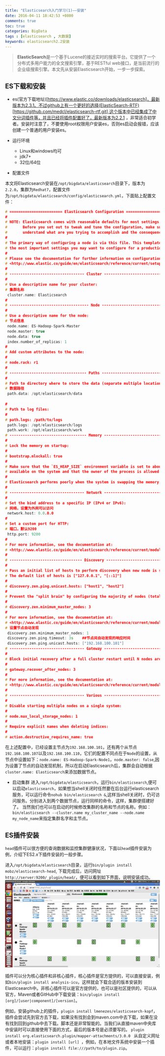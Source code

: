 ```yaml
---
title: "Elasticsearch入门学习(1)——安装"
date: 2016-04-11 18:42:53 +0800
comments: true
toc: true
categories: BigData
tags : [elasticsearch , 大数据]
keywords: elasticsearch2.2安装
---
```



>**ElasticSearch**是一个基于Lucene的接近实时的搜索平台。它提供了一个分布式多用户能力的全文搜索引擎，基于RESTful web接口，是当前流行的企业级搜索引擎。本文先从安装Elasticsearch开始，一步一步探索。

<!-- more -->

##  ES下载和安装

- es(官方下载地址)[https://www.elastic.co/downloads/elasticsearch]，最新版本为2.3.1。不过github上有一个更好的选择(ElasticSearch-RTF)[https://github.com/medcl/elasticsearch-rtf.git],这个版本中已经集成了中文分词插件等，并且已经将插件配置好了，最新版本为2.2.1 ，非常适合初学者。安装时注意了，不要使用root权限用户安装es，否则es启动会报错，应该创建一个普通的用户安装es。

- 运行环境
  - Linux和windows均可
  - jdk7+
  - 32位/64位

- 配置文件

本文将Elasticsearch安装在`/opt/bigdata/elasticsearch`目录下，版本为`2.2.0`，集群为`Redhat7`，配置文件为`/opt/bigdata/elasticsearch/config/elasticsearch.yml`，下面贴上配置文件：

``` cpp
# ======================== Elasticsearch Configuration =========================
#
# NOTE: Elasticsearch comes with reasonable defaults for most settings.
#       Before you set out to tweak and tune the configuration, make sure you
#       understand what are you trying to accomplish and the consequences.
#
# The primary way of configuring a node is via this file. This template lists
# the most important settings you may want to configure for a production cluster.
#
# Please see the documentation for further information on configuration options:
# <http://www.elastic.co/guide/en/elasticsearch/reference/current/setup-configuration.html>
#
# ---------------------------------- Cluster -----------------------------------
#
# Use a descriptive name for your cluster:
# 集群名称
 cluster.name: Elasticsearch
#
# ------------------------------------ Node ------------------------------------
#
# Use a descriptive name for the node:
# 节点信息
 node.name: ES-Hadoop-Spark-Master
 node.master: true
 node.data: true
 index.number_of_replicas: 1
#
# Add custom attributes to the node:
#
# node.rack: r1
#
# ----------------------------------- Paths ------------------------------------
#
# Path to directory where to store the data (separate multiple locations by comma):
# 数据路径
 path.data: /opt/elasticsearch/data

#
# Path to log files:
#
# path.logs: /path/to/logs
 path.logs: /opt/elasticsearch/logs
 path.work: /opt/elasticsearch/work
# ----------------------------------- Memory -----------------------------------
#
# Lock the memory on startup:
#
# bootstrap.mlockall: true
#
# Make sure that the `ES_HEAP_SIZE` environment variable is set to about half the memory
# available on the system and that the owner of the process is allowed to use this limit.
#
# Elasticsearch performs poorly when the system is swapping the memory.
#
# ---------------------------------- Network -----------------------------------
#
# Set the bind address to a specific IP (IPv4 or IPv6):
# 网络，设置为外网可以访问
 network.host: 0.0.0.0
#
# Set a custom port for HTTP:
# 端口，默认9200
 http.port: 9200
#
# For more information, see the documentation at:
# <http://www.elastic.co/guide/en/elasticsearch/reference/current/modules-network.html>
#
# --------------------------------- Discovery ----------------------------------
#
# Pass an initial list of hosts to perform discovery when new node is started:
# The default list of hosts is ["127.0.0.1", "[::1]"]
#
# discovery.zen.ping.unicast.hosts: ["host1", "host2"]
#
# Prevent the "split brain" by configuring the majority of nodes (total number of nodes / 2 + 1):
#
# discovery.zen.minimum_master_nodes: 3
#
# For more information, see the documentation at:
# <http://www.elastic.co/guide/en/elasticsearch/reference/current/modules-discovery.html>
# 设置节点自动发现
 discovery.zen.minimum_master_nodes: 1
 discovery.zen.ping.timeout: 3s    ##节点间自动发现的响应时间
 discovery.zen.ping.unicast.hosts: ["192.168.100.101"]
# ---------------------------------- Gateway -----------------------------------
#
# Block initial recovery after a full cluster restart until N nodes are started:
#
# gateway.recover_after_nodes: 3
#
# For more information, see the documentation at:
# <http://www.elastic.co/guide/en/elasticsearch/reference/current/modules-gateway.html>
#
# ---------------------------------- Various -----------------------------------
#
# Disable starting multiple nodes on a single system:
#
# node.max_local_storage_nodes: 1
#
# Require explicit names when deleting indices:
#
# action.destructive_requires_name: true

```

在上述配置中，已经设置主节点为`192.168.100.101`，还有两个从节点`192.168.100.107`以及`192.168.100.110`，它们的配置不同点在于`Node`的设置，从节点中设置如下：`node.name: ES-Hadoop-Spark-Node1`，`node.master: false`,因为设置了节点的自动发现机制，所以在启动Elasticsearch后，集群会自动根据`cluster.name: Elasticsearch`来添加数据节点。

- 启动集群
 进入`/opt/bigdata/elasticsearch`，运行`bin/elasticsearch`,便可以启动`elasticsearch`，如果想当shell关闭时任然要在后台运行elasticsearch服务，可以运行命令`nohub bin/elasticsearch &`,这样当shell关闭时，仍可访问服务。分别进入到两个数据节点，运行同样的命令，这样，集群便搭建好了。
 当然我们也可以在启动的时候修改集群的名称和节点的名称。例如：
`bin/elasticsearch --cluster.name my_cluster_name --node.name my_node_name`来指定集群名字和主节点。


## ES插件安装

`head`插件可以很方便的查询数据和监控集群健康状况，下面以`head`插件安装为例，介绍下ES2.x下插件安装的一般步骤。

进入`/opt/bigdata/elasticsearch`目录，运行`bin/plugin install mobz/elasticsearch-head`, 下载完成后，访问网址`http://server:9200/_plugin/head/`，便可以看到如下界面，说明安装成功。
![head](/resource/blog/2016-04/elasticsearch-head.png)


插件可以分为核心插件和非核心插件，核心插件是官方提供的，可以直接安装，例如`bin/plugin install analysis-icu`，这样就会下载合适的版本安装到Elasticsearch中。非核心插件可以是官方提供的，也可以是社区提供的，可以从官方，Maven或者GitHub中下载安装：`bin/plugin install [org]/[user|component]/[version]`。

例如，安装github上的插件，`plugin install lmenezes/elasticsearch-kopf`，插件会尝试先到官方去下载，如果没有找到会到maven.com中去下载，如果在没有找到回到github中去下载。脚本还是非常智能的。当我们从直接maven中央库中安装时可以直接使用下面的方式，最后的版本号是必须要写的。
`plugin install org.elasticsearch.plugin/mapper-attachments/3.0.0 `
从自定义网址或者本地安装：`plugin install [url] `，例如，在本地文件系统中安装一个插件，可以运行：`plugin install file:///path/to/plugin.zip`。




